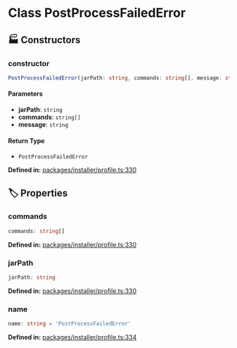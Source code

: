 # Class PostProcessFailedError

## 🏭 Constructors

### constructor

```ts
PostProcessFailedError(jarPath: string, commands: string[], message: string): PostProcessFailedError
```
#### Parameters

- **jarPath**: `string`
- **commands**: `string[]`
- **message**: `string`
#### Return Type

- `PostProcessFailedError`

<p style="font-size: 14px; color: var(--vp-c-text-2)">
<strong>Defined in:</strong> <a href="https://github.com/voxelum/minecraft-launcher-core-node/blob/master/packages/installer/profile.ts#L330" target="_blank" rel="noreferrer">packages/installer/profile.ts:330</a>
</p>


## 🏷️ Properties

### commands <Badge type="tip" text="public" />

```ts
commands: string[]
```
<p style="font-size: 14px; color: var(--vp-c-text-2)">
<strong>Defined in:</strong> <a href="https://github.com/voxelum/minecraft-launcher-core-node/blob/master/packages/installer/profile.ts#L330" target="_blank" rel="noreferrer">packages/installer/profile.ts:330</a>
</p>


### jarPath <Badge type="tip" text="public" />

```ts
jarPath: string
```
<p style="font-size: 14px; color: var(--vp-c-text-2)">
<strong>Defined in:</strong> <a href="https://github.com/voxelum/minecraft-launcher-core-node/blob/master/packages/installer/profile.ts#L330" target="_blank" rel="noreferrer">packages/installer/profile.ts:330</a>
</p>


### name

```ts
name: string = 'PostProcessFailedError'
```
<p style="font-size: 14px; color: var(--vp-c-text-2)">
<strong>Defined in:</strong> <a href="https://github.com/voxelum/minecraft-launcher-core-node/blob/master/packages/installer/profile.ts#L334" target="_blank" rel="noreferrer">packages/installer/profile.ts:334</a>
</p>



